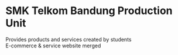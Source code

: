 # SMK Telkom Bandung Production Unit
Provides products and services created by students
<br>
E-commerce & service website merged
